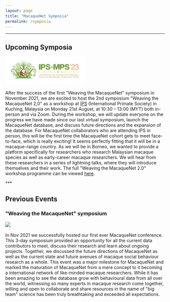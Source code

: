 ```yaml
---
layout: page
title: "MacaqueNet Symposia"
permalink: /symposia
---
```

***

## Upcoming Symposia

<div class="team">
	<span class="image left"><img src="/assets/images/IPS_logo.png" width="50%"/></span>
	<p>After the success of the first "Weaving the MacaqueNet" symposium in November 2021, we are excited to host the 2nd symposium "Weaving the MacaqueNet 2,0" as a workshop at <a href="https://ipskuching.com/" target="_blank">IPS</a> (International Primate Society) in Kuching, Malaysia on Monday 21st August, at 10:30 – 13:00 (MYT) both in-person and via Zoom. During the workshop, we will update everyone on the progress we have made since our last virtual symposium, launch the MacaqueNet database, and discuss future directions and the expansion of the database. For MacaqueNet collaborators who are attending IPS in person, this will be the first time the MacaqueNet cohort gets to meet face-to-face, which is really exciting! It seems perfectly fitting that it will be in a macaque-range country. As we will be in Borneo, we wanted to provide a platform specifically for researchers who research Malaysian macaque species as well as early-career macaque researchers. We will hear from these researchers in a series of lightning talks, where they will introduce themselves and their work. The full "Weaving the MacaqueNet 2.0" workshop programme can be viewed <a href="https://docs.google.com/spreadsheets/d/1TexRtSnC2s7QvW3ohaOhKKG8hFOsaKiX_VMAo967e2k/edit#gid=0" target="_blank">here</a>.</p>

</div>
***

## Previous Events

### "Weaving the MacaqueNet" symposium

<div class="team">
	<span class="image left"><img src="/assets/images/symposium.png" width="300"/></span>
	<p>In Nov 2021 we successfully hosted our first ever MacaqueNet conference. This 3-day symposium provided an opportunity for all the current data contributors to meet, discuss their research and learn about ongoing projects. Together, we discussed the future directions of MacaqueNet as well as the current state and future avenues of macaque social behaviour research as a whole. This event was a major milestone for MacaqueNet and marked the maturation of MacaqueNet from a mere concept to it becoming a international network of like-minded macaque researchers. While it has been amazing to see the database grow with behavioural data from all over the world, witnessing so many experts in macaque research come together, willing and open to collaborate and share resources in the name of "big team" science has been truly breathtaking and exceeded all expectations. </p>
</div>


